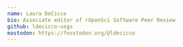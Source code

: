 ```yaml
---
name: Laura DeCicco
bio: Associate editor of rOpenSci Software Peer Review
github: ldecicco-usgs
mastodon: https://fosstodon.org/@ldecicco
---
```

